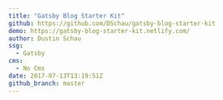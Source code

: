 ```yaml
---
title: "Gatsby Blog Starter Kit"
github: https://github.com/DSchau/gatsby-blog-starter-kit
demo: https://gatsby-blog-starter-kit.netlify.com/
author: Dustin Schau
ssg:
  - Gatsby
cms:
  - No Cms
date: 2017-07-13T13:19:51Z
github_branch: master
---
```


